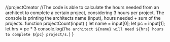 //projectCreator
//The code is able to calculate the hours needed from an architect to complete a certain project, considering 3 hours per project. The console is printing the architects name (input), hours needed + sum of the projects.
function projectCount(input) {
    let name = input[0];
    let pc = input[1];
    let hrs = pc * 3
    console.log(`The architect ${name} will need ${hrs} hours to complete ${pc} project/s.`)
}
